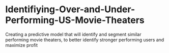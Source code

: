 # Identifiying-Over-and-Under-Performing-US-Movie-Theaters
Creating a predictive model that will identify and segment similar performing movie theaters, to better identify stronger performing users and maximize profit
